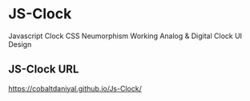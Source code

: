 # JS-Clock
Javascript Clock CSS Neumorphism Working Analog &amp; Digital Clock UI Design

## JS-Clock URL
https://cobaltdaniyal.github.io/Js-Clock/
